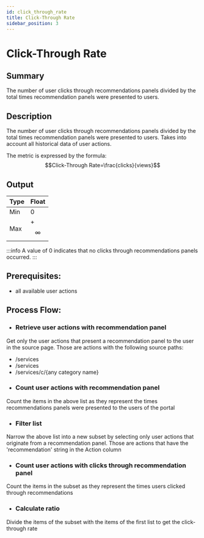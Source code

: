 ```yaml
---
id: click_through_rate
title: Click-Through Rate
sidebar_position: 3
---
```


# Click-Through Rate

## Summary
The number of user clicks through recommendations panels divided by the total times recommendation panels were presented to users.

## Description
The number of user clicks through recommendations panels divided by the total times recommendation panels were presented to users. Takes into account all historical data of user actions.<p>The metric is expressed by the formula: $$Click-Through Rate=\frac{clicks}{views}$$</p>

## Output

| Type | Float |
| --- | ----------- |
| Min | 0 |
| Max |  +$$\infty$$ |

:::info
A value of 0 indicates that no clicks through recommendations panels occurred.
:::

## Prerequisites:
* all available user actions

## Process Flow:
* ### Retrieve user actions with recommendation panel
Get only the user actions that present a recommendation panel to the user in the source page. Those are actions with the following source paths:
  * /services
  * /services
  * /services/c/{any category name}
* ### Count user actions with recommendation panel
Count the items in the above list as they represent the times recommendations panels were presented to the users of the portal
* ### Filter list
Narrow the above list into a new subset by selecting only user actions that originate from a recommendation panel. Those are actions that have the 'recommendation' string in the Action column
* ### Count user actions with clicks through recommendation panel
Count the items in the subset as they represent the times users clicked through recommendations
* ### Calculate ratio
Divide the items of the subset with the items of the first list to get the click-through rate

